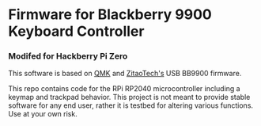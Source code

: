 # Firmware for Blackberry 9900 Keyboard Controller
### Modifed for Hackberry Pi Zero
This software is based on [QMK](https://qmk.fm/) and [ZitaoTech's](https://github.com/ZitaoTech/BB9900-USB-keyboard) USB BB9900 firmware.

This repo contains code for the RPi RP2040 microcontroller including a keymap and trackpad behavior. This project is not meant to provide stable software for any end user, rather it is testbed for altering various functions. Use at your own risk.
